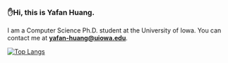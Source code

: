 ### ✋Hi, this is Yafan Huang. 

I am a Computer Science Ph.D. student at the University of Iowa. You can contact me at **yafan-huang@uiowa.edu**.

[![Top Langs](https://github-readme-stats.vercel.app/api/top-langs/?username=hyfshishen&layout=compact)](https://github.com/anuraghazra/github-readme-stats)

